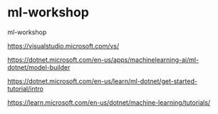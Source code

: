 # ml-workshop
ml-workshop

https://visualstudio.microsoft.com/vs/

https://dotnet.microsoft.com/en-us/apps/machinelearning-ai/ml-dotnet/model-builder

https://dotnet.microsoft.com/en-us/learn/ml-dotnet/get-started-tutorial/intro

https://learn.microsoft.com/en-us/dotnet/machine-learning/tutorials/

